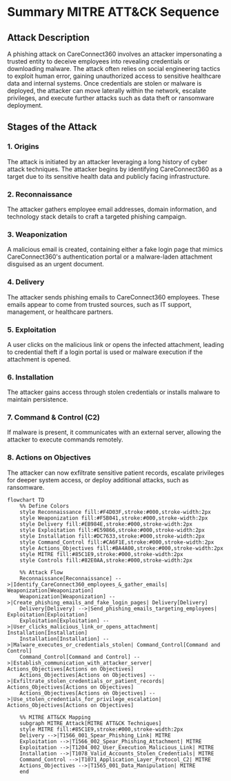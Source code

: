 # Summary MITRE ATT&CK Sequence
## Attack Description
A phishing attack on CareConnect360 involves an attacker impersonating a trusted entity to deceive employees into revealing credentials or downloading malware. The attack often relies on social engineering tactics to exploit human error, gaining unauthorized access to sensitive healthcare data and internal systems. Once credentials are stolen or malware is deployed, the attacker can move laterally within the network, escalate privileges, and execute further attacks such as data theft or ransomware deployment.

## Stages of the Attack

### 1. Origins
The attack is initiated by an attacker leveraging a long history of cyber attack techniques. The attacker begins by identifying CareConnect360 as a target due to its sensitive health data and publicly facing infrastructure.

### 2. Reconnaissance
The attacker gathers employee email addresses, domain information, and technology stack details to craft a targeted phishing campaign.

### 3. Weaponization
A malicious email is created, containing either a fake login page that mimics CareConnect360's authentication portal or a malware-laden attachment disguised as an urgent document.

### 4. Delivery
The attacker sends phishing emails to CareConnect360 employees. These emails appear to come from trusted sources, such as IT support, management, or healthcare partners.

### 5. Exploitation
A user clicks on the malicious link or opens the infected attachment, leading to credential theft if a login portal is used or malware execution if the attachment is opened.

### 6. Installation
The attacker gains access through stolen credentials or installs malware to maintain persistence.

### 7. Command & Control (C2)
If malware is present, it communicates with an external server, allowing the attacker to execute commands remotely.

### 8. Actions on Objectives
The attacker can now exfiltrate sensitive patient records, escalate privileges for deeper system access, or deploy additional attacks, such as ransomware.

```mermaid
flowchart TD
    %% Define Colors
    style Reconnaissance fill:#F4D03F,stroke:#000,stroke-width:2px
    style Weaponization fill:#F5B041,stroke:#000,stroke-width:2px
    style Delivery fill:#EB984E,stroke:#000,stroke-width:2px
    style Exploitation fill:#E59866,stroke:#000,stroke-width:2px
    style Installation fill:#DC7633,stroke:#000,stroke-width:2px
    style Command_Control fill:#CA6F1E,stroke:#000,stroke-width:2px
    style Actions_Objectives fill:#BA4A00,stroke:#000,stroke-width:2px
    style MITRE fill:#85C1E9,stroke:#000,stroke-width:2px
    style Controls fill:#82E0AA,stroke:#000,stroke-width:2px

    %% Attack Flow
    Reconnaissance[Reconnaissance] -->|Identify_CareConnect360_employees_&_gather_emails| Weaponization[Weaponization]
    Weaponization[Weaponization] -->|Create_phishing_emails_and_fake_login_pages| Delivery[Delivery]
    Delivery[Delivery] -->|Send_phishing_emails_targeting_employees| Exploitation[Exploitation]
    Exploitation[Exploitation] -->|User_clicks_malicious_link_or_opens_attachment| Installation[Installation]
    Installation[Installation] -->|Malware_executes_or_credentials_stolen| Command_Control[Command and Control]
    Command_Control[Command and Control] -->|Establish_communication_with_attacker_server| Actions_Objectives[Actions on Objectives]
    Actions_Objectives[Actions on Objectives] -->|Exfiltrate_stolen_credentials_or_patient_records| Actions_Objectives[Actions on Objectives]
    Actions_Objectives[Actions on Objectives] -->|Use_stolen_credentials_for_privilege_escalation| Actions_Objectives[Actions on Objectives]

    %% MITRE ATT&CK Mapping
    subgraph MITRE_Attack[MITRE ATT&CK Techniques]
    style MITRE fill:#85C1E9,stroke:#000,stroke-width:2px
    Delivery -->|T1566_001_Spear_Phishing_Link| MITRE
    Exploitation -->|T1566_002_Spear_Phishing_Attachment| MITRE
    Exploitation -->|T1204_002_User_Execution_Malicious_Link| MITRE
    Installation -->|T1078_Valid_Accounts_Stolen_Credentials| MITRE
    Command_Control -->|T1071_Application_Layer_Protocol_C2| MITRE
    Actions_Objectives -->|T1565_001_Data_Manipulation| MITRE
    end